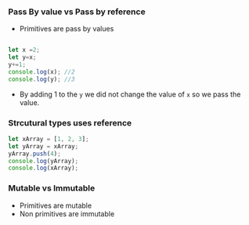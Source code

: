 ### Pass By value vs Pass by reference

- Primitives are pass by values

```js

let x =2;
let y=x;
y+=1;
console.log(x); //2
console.log(y); //3
```

- By adding 1 to the `y` we did not change the value of `x` so we pass the value.


### Strcutural types uses reference

```js
let xArray = [1, 2, 3];
let yArray = xArray;
yArray.push(4);
console.log(yArray);
console.log(xArray);
```

### Mutable vs Immutable

- Primitives are mutable
- Non primitives are immutable

